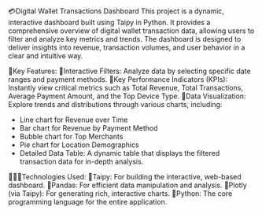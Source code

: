 💳Digital Wallet Transactions Dashboard
This project is a dynamic, interactive dashboard built using Taipy in Python. It provides a comprehensive overview of digital wallet transaction data, allowing users to filter and analyze key metrics and trends. The dashboard is designed to deliver insights into revenue, transaction volumes, and user behavior in a clear and intuitive way.

🔑Key Features:
🔹Interactive Filters: Analyze data by selecting specific date ranges and payment methods.
🔹Key Performance Indicators (KPIs): Instantly view critical metrics such as Total Revenue, Total Transactions, Average Payment Amount, and the Top Device Type.
🔹Data Visualization: Explore trends and distributions through various charts, including:
- Line chart for Revenue over Time
- Bar chart for Revenue by Payment Method
- Bubble chart for Top Merchants
- Pie chart for Location Demographics
- Detailed Data Table: A dynamic table that displays the filtered transaction data for in-depth analysis.

👩🏼‍💻Technologies Used:
🔹Taipy: For building the interactive, web-based dashboard.
🔹Pandas: For efficient data manipulation and analysis.
🔹Plotly (via Taipy): For generating rich, interactive charts.
🔹Python: The core programming language for the entire application.
